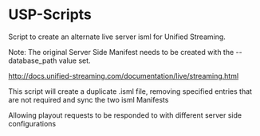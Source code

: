 # USP-Scripts
  
Script to create an alternate live server isml for Unified Streaming.

Note: The original Server Side Manifest needs to be created with the --database_path value set.

http://docs.unified-streaming.com/documentation/live/streaming.html

This script will create a duplicate .isml file, removing specified entries that are not required and sync the two isml Manifests

Allowing playout requests to be responded to with different server side configurations

